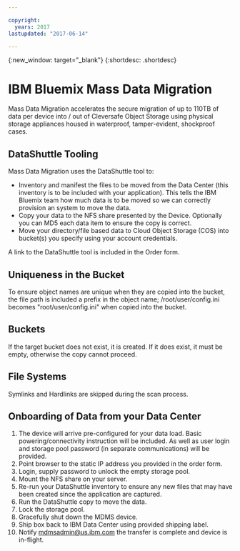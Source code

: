 ```yaml
---

copyright:
  years: 2017
lastupdated: "2017-06-14"

---
```

{:new_window: target="_blank"}
{:shortdesc: .shortdesc}

# IBM Bluemix Mass Data Migration

Mass Data Migration accelerates the secure migration of up to 110TB of data per device into / out of Cleversafe Object Storage using physical storage appliances housed in waterproof, tamper-evident, shockproof cases.

## DataShuttle Tooling

Mass Data Migration uses the DataShuttle tool to:

- Inventory and manifest the files to be moved from the Data Center (this inventory is to be included with your application).  This tells the IBM Bluemix team how much data is to be moved so we can correctly provision an system to move the data.  
- Copy your data to the NFS share presented by the Device. Optionally you can MD5 each data item to ensure the copy is correct.
- Move your directory/file based data to Cloud Object Storage (COS) into bucket(s) you specify using your account credentials.

A link to the DataShuttle tool is included in the Order form.

## Uniqueness in the Bucket

To ensure object names are unique when they are copied into the bucket, the file path is included a prefix in the object name;  /root/user/config.ini   becomes "root/user/config.ini" when copied into the bucket.

## Buckets

If the target bucket does not exist, it is created.   If it does exist, it must be empty, otherwise the copy cannot proceed.  

## File Systems

Symlinks and Hardlinks are skipped during the scan process.

## Onboarding of Data from your Data Center

1. The device will arrive pre-configured for your data load.   Basic powering/connectivity instruction will be included.  As well as user login and storage pool password (in separate communications) will be provided.
2. Point browser to the static IP address you provided in the order form.
3. Login, supply password to unlock the empty storage pool.
4. Mount the NFS share on your server.
5. Re-run your DataShuttle inventory to ensure any new files that may have been created since the application are captured.
6. Run the DataShuttle copy to move the data.
7. Lock the storage pool.
8. Gracefully shut down the MDMS device.
9. Ship box back to IBM Data Center using provided shipping label.
10. Notify mdmsadmin@us.ibm.com the transfer is complete and device is in-flight.
